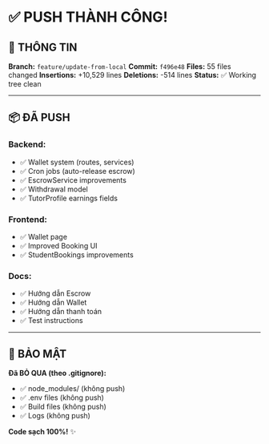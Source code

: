 # ✅ PUSH THÀNH CÔNG!

## 🎉 THÔNG TIN

**Branch:** `feature/update-from-local`
**Commit:** `f496e48`
**Files:** 55 files changed
**Insertions:** +10,529 lines
**Deletions:** -514 lines
**Status:** ✅ Working tree clean

---

## 📦 ĐÃ PUSH

### **Backend:**
- ✅ Wallet system (routes, services)
- ✅ Cron jobs (auto-release escrow)
- ✅ EscrowService improvements
- ✅ Withdrawal model
- ✅ TutorProfile earnings fields

### **Frontend:**
- ✅ Wallet page
- ✅ Improved Booking UI
- ✅ StudentBookings improvements

### **Docs:**
- ✅ Hướng dẫn Escrow
- ✅ Hướng dẫn Wallet
- ✅ Hướng dẫn thanh toán
- ✅ Test instructions

---

## 🔐 BẢO MẬT

**Đã BỎ QUA (theo .gitignore):**
- ✅ node_modules/ (không push)
- ✅ .env files (không push)
- ✅ Build files (không push)
- ✅ Logs (không push)

**Code sạch 100%!** ✨

